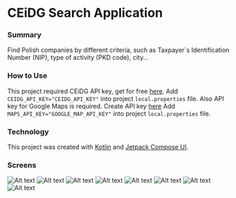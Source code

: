 # CEiDG Search Application

### Summary
Find Polish companies by different criteria, such as Taxpayer\`s Identification Number (NIP), type of activity (PKD code), city...

### How to Use
This project required CEiDG API key, get for free [here](https://dane.biznes.gov.pl/).
Add `CEIDG_API_KEY="CEIDG_API_KEY"` into project `local.properties` file.
Also API key for Google Maps is required. Create API key [here](https://developers.google.com/maps/documentation/android-sdk/get-api-key)
Add `MAPS_API_KEY="GOOGLE_MAP_API_KEY"` into project `local.properties` file.

### Technology
This project was created with [Kotlin](https://kotlinlang.org/) and [Jetpack Compose UI](https://developer.android.com/develop/ui/compose).

### Screens
![Alt text](github/screenshot_main.png "App Main Screen")
![Alt text](github/screenshot_nip.png "Search by NIP Screen")
![Alt text](github/screenshot_nip_result.png "Search by NIP Screen Result")
![Alt text](github/screenshot_nip_result_details.png "Search by NIP Screen Result Details")
![Alt text](github/screenshot_nip_result_local.png "Search by NIP Screen Localization")
![Alt text](github/screenshot_pkd.png "Search by PKD Screen")
![Alt text](github/screenshot_pkd_result.png "Search by PKD Result Screen")
![Alt text](github/screenshot_advanced_search.png "Advanced Search Screen")